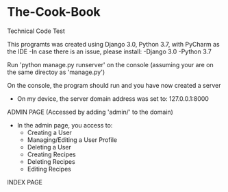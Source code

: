 # The-Cook-Book
Technical Code Test

This programts was created using Django 3.0, Python 3.7, with PyCharm as the IDE
  -In case there is an issue, please install:
    -Django 3.0
    -Python 3.7
  
Run 'python manage.py runserver' on the console (assuming your are on the same directoy as 'manage.py')

On the console, the program should run and you have now created a server
  - On my device, the server domain address was set to: 127.0.0.1:8000

ADMIN PAGE (Accessed by adding 'admin/' to the domain)
  - In the admin page, you access to:
    - Creating a User
    - Managing/Editing a User Profile
    - Deleting a User
    - Creating Recipes
    - Deleting Recipes
    - Editing Recipes
    
INDEX PAGE

